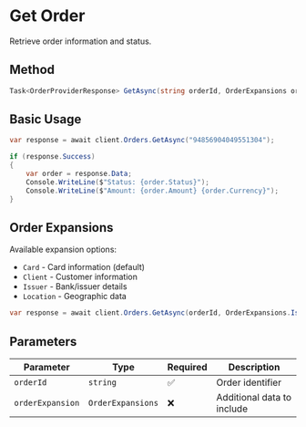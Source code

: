 # Get Order

Retrieve order information and status.

## Method

```csharp
Task<OrderProviderResponse> GetAsync(string orderId, OrderExpansions orderExpansion = OrderExpansions.Card)
```

## Basic Usage

```csharp
var response = await client.Orders.GetAsync("94856904049551304");

if (response.Success)
{
    var order = response.Data;
    Console.WriteLine($"Status: {order.Status}");
    Console.WriteLine($"Amount: {order.Amount} {order.Currency}");
}
```

## Order Expansions

Available expansion options:

- `Card` - Card information (default)
- `Client` - Customer information  
- `Issuer` - Bank/issuer details
- `Location` - Geographic data

```csharp
var response = await client.Orders.GetAsync(orderId, OrderExpansions.Issuer);
```

## Parameters

| Parameter | Type | Required | Description |
|-----------|------|----------|-------------|
| `orderId` | `string` | ✅ | Order identifier |
| `orderExpansion` | `OrderExpansions` | ❌ | Additional data to include |
